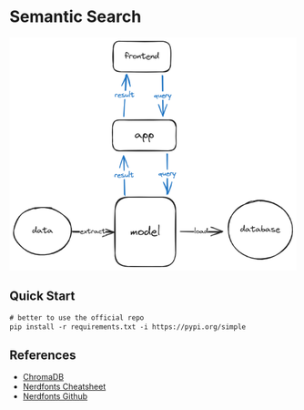 # Semantic Search

![](./docs/modules.png)

## Quick Start

```shell
# better to use the official repo
pip install -r requirements.txt -i https://pypi.org/simple
```

## References

- [ChromaDB](https://docs.trychroma.com/)
- [Nerdfonts Cheatsheet](https://www.nerdfonts.com/cheat-sheet)
- [Nerdfonts Github](https://github.com/ryanoasis/nerd-fonts)
